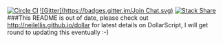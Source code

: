 [![Circle CI](https://circleci.com/gh/neilellis/dollar.png?style=badge)](https://circleci.com/gh/neilellis/dollar)
[![Gitter](https://badges.gitter.im/Join Chat.svg)](https://gitter.im/neilellis/dollar?utm_source=badge&utm_medium=badge&utm_campaign=pr-badge)
[![Stack Share](http://img.shields.io/badge/tech-stack-0690fa.svg?style=flat)](http://stackshare.io/neilellis/dollarscript-stack)
###This README is out of date, please check out http://neilellis.github.io/dollar for latest details on DollarScript, I will get round to updating this eventually :-)
